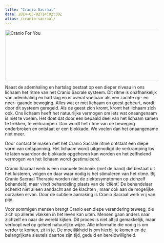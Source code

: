 ```yaml
---
title: "Cranio Sacraal"
date: 2014-03-02T14:02:30Z
alias: /cranio-sacraal/
---
```

<img class="aligncenter size-large wp-image-680" alt="Cranio For You" src="https://res.cloudinary.com/piith/image/upload/2014/03/cranioforyou-746x165.jpg" width="746" height="165" />

Naast de ademhaling en hartslag bestaat op een dieper niveau in ons lichaam het ritme van het Cranio Sacrale systeem. Dit ritme is onafhankelijk van ademhaling en hartslag en is overal voelbaar als een zachte op- en neer- gaande beweging. Alles wat er met lichaam en geest gebeurt, wordt door dit systeem geregeld. Als de geest zich kromt, kromt het lichaam zich ook.
Ons lichaam heeft het natuurlijke vermogen om iets wat onaangenaam is niet te voelen. Het doet dat door een bepaald deel van het lichaam samen te trekken, te verkrampen. Dan wordt het ritme van de beweging onderbroken en ontstaat er een blokkade. We voelen dan het onaangename niet meer.

<!--more-->

Door contact te maken met het Cranio Sacrale ritme ontstaat een diepe vorm van ontspanning. Het lichaam wordt uitgenodigd de verkramping los te laten waardoor de blokkade opgeheven kan worden en het zelfhelend vermogen van het lichaam wordt gestimuleerd.

Cranio Sacraal werk is een manuele techniek (met de hand) die bestaat uit het luisteren, volgen en daar waar nodig is het stimuleren van het ritme.
Bij Cranio Sacraal Therapie worden niet de ziektesymptomen op zichzelf behandeld, maar vindt behandeling plaats van de ‘cliënt’. De behandelaar schenkt niet alleen aandacht aan de klachten , maar ook aan de mogelijke oorzaken ervan.
Door de subtiele aanraking is Cranio Sacraal werk vrij van pijn.

Voor sommigen mensen brengt Cranio een diepe verandering teweeg, die zich op allerlei vlakken in het leven kan uiten. Mensen gaan anders naar zichzelf en naar de wereld kijken. Dit proces is niet altijd gemakkelijk, maar verloopt wel op geheel natuurlijke wijze.
Alle informatie die nodig is om verder te komen, zit in je. De moeilijkheid is om hierbij te komen en de belangrijkste sleutels daartoe zijn tijd, geduld en bereidwilligheid.